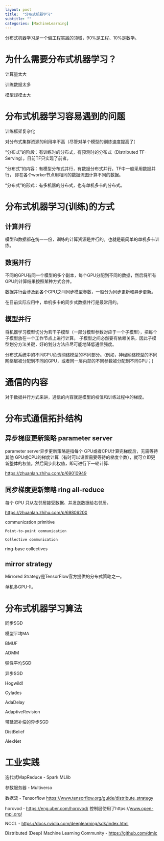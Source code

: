 ```yaml
---
layout: post
title:  "分布式机器学习"
subtitle: ""
categories: [MachineLearning]
---
```


分布式机器学习是一个偏工程实践的领域，90%是工程、10%是数学。

# 为什么需要分布式机器学习？

计算量太大

训练数据太多

模型规模太大



# 分布式机器学习容易遇到的问题

训练框架复杂化

对分布式集群资源的利用率不高（尽管对单个模型的训练速度提高了）


“分布式”的阶段：有训练时的分布式，有预测时的分布式（Distributed TF-Serving）。目前TF只实现了前者。

“分布式”的内容：有模型分布式并行，有数据分布式并行。TF中一般采用数据并行， 即在各个worker节点用相同的数据流图计算不同的数据。

“分布式”的形式：有多机器的分布式，也有单机多卡的分布式。


# 分布式机器学习(训练)的方式

## 计算并行

模型和数据都在统一一份，训练的计算资源是并行的。也就是最简单的单机多卡训练。


## 数据并行

不同的GPU有同一个模型的多个副本，每个GPU分配到不同的数据，然后将所有GPU的计算结果按照某种方式合并。

数据并行会涉及到各个GPU之间同步模型参数，一般分为同步更新和异步更新。

在目前实际应用中，单机多卡的同步式数据并行是最常用的。


## 模型并行

将机器学习模型切分为若干子模型（一部分模型参数对应于一个子模型），把每个子模型放在一个工作节点上进行计算。
子模型之间必然要有依赖关系，因此子模型划分方法关键，好的划分方法应尽可能地降低通信强度。

分布式系统中的不同GPU负责网络模型的不同部分。(例如，神经网络模型的不同网络层被分配到不同的GPU，或者同一层内部的不同参数被分配到不同GPU；)




# 通信的内容

对于数据并行方式来讲，通信的内容就是模型的权值和训练过程中的梯度。




# 分布式通信拓扑结构

## 异步梯度更新策略  parameter server

parameter server异步更新策略是指每个 GPU或者CPU计算完梯度后，无需等待其他 GPU或CPU的梯度计算（有时可以设置需要等待的梯度个数），就可立即更新整体的权值，然后同步此权值，即可进行下一轮计算.

https://zhuanlan.zhihu.com/p/69010949

## 同步梯度更新策略  ring all-reduce

每个 GPU 只从左邻居接受数据、并发送数据给右邻居。

https://zhuanlan.zhihu.com/p/69806200


communication primitive

    Point-to-point communication
    
    Collective communication


ring-base collectives

## mirror strategy

Mirrored Strategy是TensorFlow官方提供的分布式策略之一。

单机多GPU卡。



# 分布式机器学习算法

同步SGD

模型平均MA

BMUF

ADMM

弹性平均SGD

异步SGD

Hogwild!

Cylades

AdaDelay

AdaptiveRevision

带延迟补偿的异步SGD

DistBelief

AlexNet







# 工业实践

迭代式MapReduce  - Spark MLlib 

参数服务器 - Multiverso

数据流 - Tensorflow  https://www.tensorflow.org/guide/distribute_strategy

horovod - https://eng.uber.com/horovod/
控制层使用了https://www.open-mpi.org/

NCCL - https://docs.nvidia.com/deeplearning/sdk/index.html

Distributed (Deep) Machine Learning Community - https://github.com/dmlc

